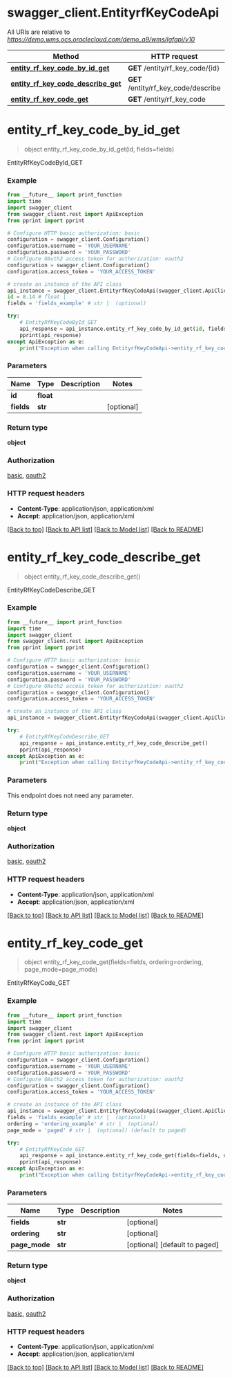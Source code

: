 # swagger_client.EntityrfKeyCodeApi

All URIs are relative to *https://demo.wms.ocs.oraclecloud.com/demo_a9/wms/lgfapi/v10*

Method | HTTP request | Description
------------- | ------------- | -------------
[**entity_rf_key_code_by_id_get**](EntityrfKeyCodeApi.md#entity_rf_key_code_by_id_get) | **GET** /entity/rf_key_code/{id} | EntityRfKeyCodeById_GET
[**entity_rf_key_code_describe_get**](EntityrfKeyCodeApi.md#entity_rf_key_code_describe_get) | **GET** /entity/rf_key_code/describe | EntityRfKeyCodeDescribe_GET
[**entity_rf_key_code_get**](EntityrfKeyCodeApi.md#entity_rf_key_code_get) | **GET** /entity/rf_key_code | EntityRfKeyCode_GET


# **entity_rf_key_code_by_id_get**
> object entity_rf_key_code_by_id_get(id, fields=fields)

EntityRfKeyCodeById_GET



### Example
```python
from __future__ import print_function
import time
import swagger_client
from swagger_client.rest import ApiException
from pprint import pprint

# Configure HTTP basic authorization: basic
configuration = swagger_client.Configuration()
configuration.username = 'YOUR_USERNAME'
configuration.password = 'YOUR_PASSWORD'
# Configure OAuth2 access token for authorization: oauth2
configuration = swagger_client.Configuration()
configuration.access_token = 'YOUR_ACCESS_TOKEN'

# create an instance of the API class
api_instance = swagger_client.EntityrfKeyCodeApi(swagger_client.ApiClient(configuration))
id = 8.14 # float | 
fields = 'fields_example' # str |  (optional)

try:
    # EntityRfKeyCodeById_GET
    api_response = api_instance.entity_rf_key_code_by_id_get(id, fields=fields)
    pprint(api_response)
except ApiException as e:
    print("Exception when calling EntityrfKeyCodeApi->entity_rf_key_code_by_id_get: %s\n" % e)
```

### Parameters

Name | Type | Description  | Notes
------------- | ------------- | ------------- | -------------
 **id** | **float**|  | 
 **fields** | **str**|  | [optional] 

### Return type

**object**

### Authorization

[basic](../README.md#basic), [oauth2](../README.md#oauth2)

### HTTP request headers

 - **Content-Type**: application/json, application/xml
 - **Accept**: application/json, application/xml

[[Back to top]](#) [[Back to API list]](../README.md#documentation-for-api-endpoints) [[Back to Model list]](../README.md#documentation-for-models) [[Back to README]](../README.md)

# **entity_rf_key_code_describe_get**
> object entity_rf_key_code_describe_get()

EntityRfKeyCodeDescribe_GET



### Example
```python
from __future__ import print_function
import time
import swagger_client
from swagger_client.rest import ApiException
from pprint import pprint

# Configure HTTP basic authorization: basic
configuration = swagger_client.Configuration()
configuration.username = 'YOUR_USERNAME'
configuration.password = 'YOUR_PASSWORD'
# Configure OAuth2 access token for authorization: oauth2
configuration = swagger_client.Configuration()
configuration.access_token = 'YOUR_ACCESS_TOKEN'

# create an instance of the API class
api_instance = swagger_client.EntityrfKeyCodeApi(swagger_client.ApiClient(configuration))

try:
    # EntityRfKeyCodeDescribe_GET
    api_response = api_instance.entity_rf_key_code_describe_get()
    pprint(api_response)
except ApiException as e:
    print("Exception when calling EntityrfKeyCodeApi->entity_rf_key_code_describe_get: %s\n" % e)
```

### Parameters
This endpoint does not need any parameter.

### Return type

**object**

### Authorization

[basic](../README.md#basic), [oauth2](../README.md#oauth2)

### HTTP request headers

 - **Content-Type**: application/json, application/xml
 - **Accept**: application/json, application/xml

[[Back to top]](#) [[Back to API list]](../README.md#documentation-for-api-endpoints) [[Back to Model list]](../README.md#documentation-for-models) [[Back to README]](../README.md)

# **entity_rf_key_code_get**
> object entity_rf_key_code_get(fields=fields, ordering=ordering, page_mode=page_mode)

EntityRfKeyCode_GET



### Example
```python
from __future__ import print_function
import time
import swagger_client
from swagger_client.rest import ApiException
from pprint import pprint

# Configure HTTP basic authorization: basic
configuration = swagger_client.Configuration()
configuration.username = 'YOUR_USERNAME'
configuration.password = 'YOUR_PASSWORD'
# Configure OAuth2 access token for authorization: oauth2
configuration = swagger_client.Configuration()
configuration.access_token = 'YOUR_ACCESS_TOKEN'

# create an instance of the API class
api_instance = swagger_client.EntityrfKeyCodeApi(swagger_client.ApiClient(configuration))
fields = 'fields_example' # str |  (optional)
ordering = 'ordering_example' # str |  (optional)
page_mode = 'paged' # str |  (optional) (default to paged)

try:
    # EntityRfKeyCode_GET
    api_response = api_instance.entity_rf_key_code_get(fields=fields, ordering=ordering, page_mode=page_mode)
    pprint(api_response)
except ApiException as e:
    print("Exception when calling EntityrfKeyCodeApi->entity_rf_key_code_get: %s\n" % e)
```

### Parameters

Name | Type | Description  | Notes
------------- | ------------- | ------------- | -------------
 **fields** | **str**|  | [optional] 
 **ordering** | **str**|  | [optional] 
 **page_mode** | **str**|  | [optional] [default to paged]

### Return type

**object**

### Authorization

[basic](../README.md#basic), [oauth2](../README.md#oauth2)

### HTTP request headers

 - **Content-Type**: application/json, application/xml
 - **Accept**: application/json, application/xml

[[Back to top]](#) [[Back to API list]](../README.md#documentation-for-api-endpoints) [[Back to Model list]](../README.md#documentation-for-models) [[Back to README]](../README.md)

